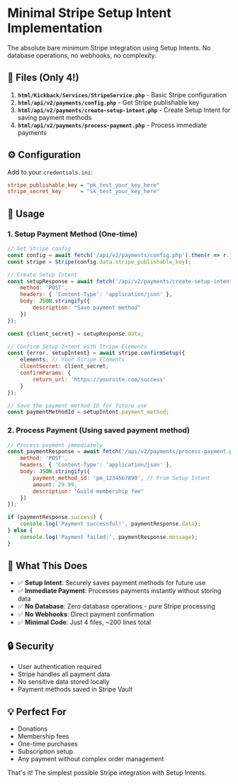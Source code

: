 # Minimal Stripe Setup Intent Implementation

The absolute bare minimum Stripe integration using Setup Intents. No database operations, no webhooks, no complexity.

## 📁 Files (Only 4!)

1. **`html/Kickback/Services/StripeService.php`** - Basic Stripe configuration
2. **`html/api/v2/payments/config.php`** - Get Stripe publishable key
3. **`html/api/v2/payments/create-setup-intent.php`** - Create Setup Intent for saving payment methods
4. **`html/api/v2/payments/process-payment.php`** - Process immediate payments

## ⚙️ Configuration

Add to your `credentials.ini`:

```ini
stripe_publishable_key = "pk_test_your_key_here"
stripe_secret_key      = "sk_test_your_key_here"
```

## 🚀 Usage

### 1. Setup Payment Method (One-time)

```javascript
// Get Stripe config
const config = await fetch('/api/v2/payments/config.php').then(r => r.json());
const stripe = Stripe(config.data.stripe_publishable_key);

// Create Setup Intent
const setupResponse = await fetch('/api/v2/payments/create-setup-intent.php', {
    method: 'POST',
    headers: { 'Content-Type': 'application/json' },
    body: JSON.stringify({
        description: "Save payment method"
    })
});

const {client_secret} = setupResponse.data;

// Confirm Setup Intent with Stripe Elements
const {error, setupIntent} = await stripe.confirmSetup({
    elements, // Your Stripe Elements
    clientSecret: client_secret,
    confirmParams: {
        return_url: 'https://yoursite.com/success'
    }
});

// Save the payment method ID for future use
const paymentMethodId = setupIntent.payment_method;
```

### 2. Process Payment (Using saved payment method)

```javascript
// Process payment immediately
const paymentResponse = await fetch('/api/v2/payments/process-payment.php', {
    method: 'POST',
    headers: { 'Content-Type': 'application/json' },
    body: JSON.stringify({
        payment_method_id: 'pm_1234567890', // From Setup Intent
        amount: 29.99,
        description: "Guild membership fee"
    })
});

if (paymentResponse.success) {
    console.log('Payment successful!', paymentResponse.data);
} else {
    console.log('Payment failed:', paymentResponse.message);
}
```

## 🎯 What This Does

- ✅ **Setup Intent**: Securely saves payment methods for future use
- ✅ **Immediate Payment**: Processes payments instantly without storing data
- ✅ **No Database**: Zero database operations - pure Stripe processing
- ✅ **No Webhooks**: Direct payment confirmation
- ✅ **Minimal Code**: Just 4 files, ~200 lines total

## 🔒 Security

- User authentication required
- Stripe handles all payment data
- No sensitive data stored locally
- Payment methods saved in Stripe Vault

## 💡 Perfect For

- Donations
- Membership fees
- One-time purchases
- Subscription setup
- Any payment without complex order management

That's it! The simplest possible Stripe integration with Setup Intents.